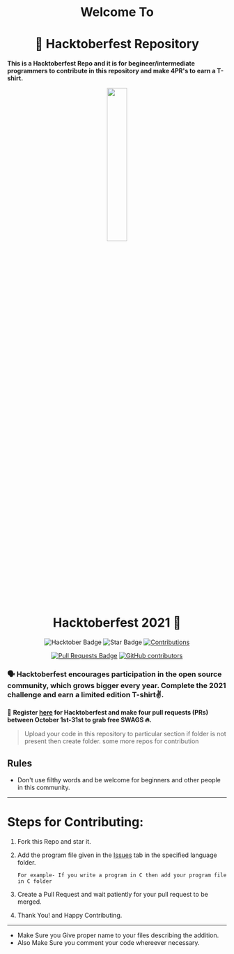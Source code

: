 
<h1 align="center">Welcome To</h1>
<h1 align="center">🎃 Hacktoberfest Repository</h1>

**This is a Hacktoberfest Repo and it is for begineer/intermediate programmers to contribute in this repository and make 4PR's to earn a T-shirt.**

<p align="center">
    <a href="https://hacktoberfest.digitalocean.com/">
        <img src="https://raw.githubusercontent.com/keshavsingh4522/hacktoberfest2021/35fc6060c5ddead5792f29a2437fea160dbe9804/Assets/logo-hacktoberfest-full.f42e3b1.svg" width="30%">
    </a>
</p>

<h1 align="center"> Hacktoberfest 2021 🎉</h1>

<div align="center">
  
<img src="https://img.shields.io/badge/hacktoberfest-2021-blueviolet" alt="Hacktober Badge"/>
 <img src="https://img.shields.io/static/v1?label=%F0%9F%8C%9F&message=If%20Useful&style=style=flat&color=BC4E99" alt="Star Badge"/>
 <a href="https://github.com/Aniruddha775/Hacktoberfest2021-Contribute" ><img src="https://img.shields.io/badge/Contributions-welcome-violet.svg?style=flat&logo=git" alt="Contributions" /></a>

<a href="https://github.com/Aniruddha775/Hacktoberfest2021-Contribute/pulls"><img src="https://img.shields.io/github/issues-pr/Aniruddha775/Hacktoberfest2021-Contribute" alt="Pull Requests Badge"/></a>
<a href="https://github.com/Aniruddha775/Hacktoberfest2021-Contribute/graphs/contributors"><img alt="GitHub contributors" src="https://img.shields.io/github/contributors/Aniruddha775/Hacktoberfest2021-Contribute?color=2b9348"></a>
</div>



### 🗣 Hacktoberfest encourages participation in the open source community, which grows bigger every year. Complete the 2021 challenge and earn a limited edition T-shirt✌️.

📢 **Register [here](https://hacktoberfest.digitalocean.com) for Hacktoberfest and make four pull requests (PRs) between October 1st-31st to grab free SWAGS 🔥.**


> Upload your code in this repository to particular section if folder is not present then create folder.
> some more repos for contribution


## Rules

- Don't use filthy words and be welcome for beginners and other people in this community.

---

# Steps for Contributing:

1. Fork this Repo and star it.
2. Add the program file given in the [Issues](https://github.com/Aniruddha775/Hacktoberfest2021-Contribute/issues) tab in the specified language folder.
   
   `For example- If you write a program in C then add your program file in C folder`
   
3. Create a Pull Request and wait patiently for your pull request to be merged.
4. Thank You! and Happy Contributing.

___________________________________________________________________________________________________________________________________________________________________________________

* Make Sure you Give proper name to your files describing the addition.
* Also Make Sure you comment your code whereever necessary.
